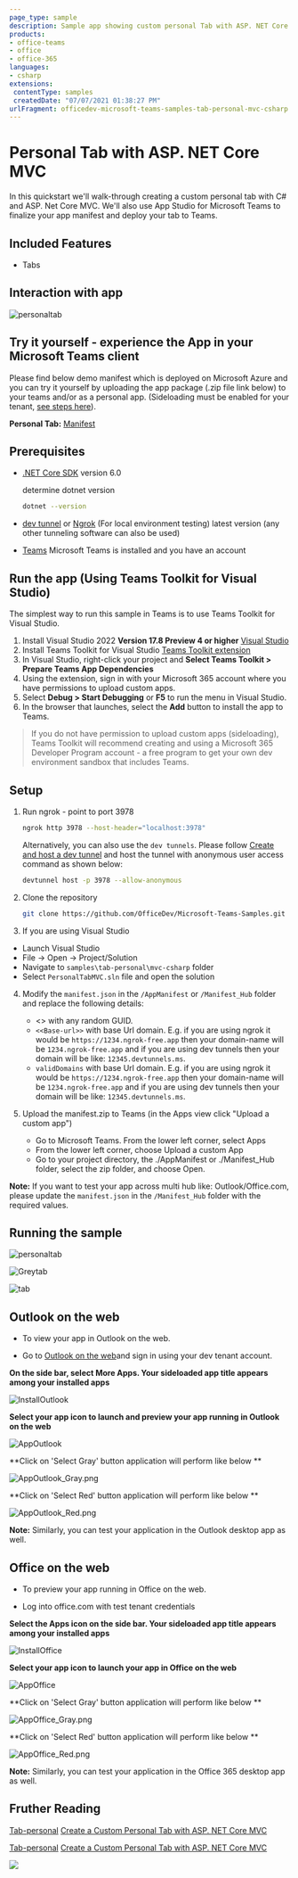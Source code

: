 ```yaml
---
page_type: sample
description: Sample app showing custom personal Tab with ASP. NET Core
products:
- office-teams
- office
- office-365
languages:
- csharp
extensions:
 contentType: samples
 createdDate: "07/07/2021 01:38:27 PM"
urlFragment: officedev-microsoft-teams-samples-tab-personal-mvc-csharp
---
```


# Personal Tab with ASP. NET Core MVC

In this quickstart we'll walk-through creating a custom personal tab with C# and ASP. Net Core MVC. We'll also use App Studio for Microsoft Teams to finalize your app manifest and deploy your tab to Teams.

 ## Included Features
* Tabs

## Interaction with app

![personaltab](Images/PersonalTabModule.gif)

## Try it yourself - experience the App in your Microsoft Teams client
Please find below demo manifest which is deployed on Microsoft Azure and you can try it yourself by uploading the app package (.zip file link below) to your teams and/or as a personal app. (Sideloading must be enabled for your tenant, [see steps here](https://docs.microsoft.com/microsoftteams/platform/concepts/build-and-test/prepare-your-o365-tenant#enable-custom-teams-apps-and-turn-on-custom-app-uploading)).

**Personal Tab:** [Manifest](/samples/tab-personal/mvc-csharp/demo-manifest/tab-personal.zip)

## Prerequisites

- [.NET Core SDK](https://dotnet.microsoft.com/download) version 6.0

  determine dotnet version
  ```bash
  dotnet --version
  ```
- [dev tunnel](https://learn.microsoft.com/en-us/azure/developer/dev-tunnels/get-started?tabs=windows) or [Ngrok](https://ngrok.com/download) (For local environment testing) latest version (any other tunneling software can also be used)
  
- [Teams](https://teams.microsoft.com) Microsoft Teams is installed and you have an account

## Run the app (Using Teams Toolkit for Visual Studio)

The simplest way to run this sample in Teams is to use Teams Toolkit for Visual Studio.
1. Install Visual Studio 2022 **Version 17.8 Preview 4 or higher** [Visual Studio](https://learn.microsoft.com/en-us/visualstudio/releases/2022/release-notes-preview#1790-pre10--visual-studio-2022-version-179-preview-1)
1. Install Teams Toolkit for Visual Studio [Teams Toolkit extension](https://learn.microsoft.com/en-us/microsoftteams/platform/toolkit/toolkit-v4/install-teams-toolkit-vs?pivots=visual-studio-v17-7)
1. In Visual Studio, right-click your project and **Select Teams Toolkit > Prepare Teams App Dependencies**
1. Using the extension, sign in with your Microsoft 365 account where you have permissions to upload custom apps.
1. Select **Debug > Start Debugging** or **F5** to run the menu in Visual Studio.
1. In the browser that launches, select the **Add** button to install the app to Teams.
> If you do not have permission to upload custom apps (sideloading), Teams Toolkit will recommend creating and using a Microsoft 365 Developer Program account - a free program to get your own dev environment sandbox that includes Teams.

## Setup

1. Run ngrok - point to port 3978

   ```bash
   ngrok http 3978 --host-header="localhost:3978"
   ```  

   Alternatively, you can also use the `dev tunnels`. Please follow [Create and host a dev tunnel](https://learn.microsoft.com/en-us/azure/developer/dev-tunnels/get-started?tabs=windows) and host the tunnel with anonymous user access command as shown below:

   ```bash
   devtunnel host -p 3978 --allow-anonymous
   ```


2. Clone the repository
   ```bash
   git clone https://github.com/OfficeDev/Microsoft-Teams-Samples.git
   ```

3. If you are using Visual Studio
 - Launch Visual Studio
 - File -> Open -> Project/Solution
 - Navigate to ```samples\tab-personal\mvc-csharp``` folder
 - Select ```PersonalTabMVC.sln``` file and open the solution

4. Modify the `manifest.json` in the `/AppManifest` or `/Manifest_Hub` folder and replace the following details:
   - <<Guid>> with any random GUID.
   - `<<Base-url>>` with base Url domain. E.g. if you are using ngrok it would be `https://1234.ngrok-free.app` then your domain-name will be `1234.ngrok-free.app` and if you are using dev tunnels then your domain will be like: `12345.devtunnels.ms`.
   - `validDomains` with base Url domain. E.g. if you are using ngrok it would be `https://1234.ngrok-free.app` then your domain-name will be `1234.ngrok-free.app` and if you are using dev tunnels then your domain will be like: `12345.devtunnels.ms`.

5. Upload the manifest.zip to Teams (in the Apps view click "Upload a custom app")
   - Go to Microsoft Teams. From the lower left corner, select Apps
   - From the lower left corner, choose Upload a custom App
   - Go to your project directory, the ./AppManifest or ./Manifest_Hub folder, select the zip folder, and choose Open.

  **Note:** If you want to test your app across multi hub like: Outlook/Office.com, please update the `manifest.json` in the `/Manifest_Hub` folder with the required values.

## Running the sample

![personaltab](Images/personaltab.png)

![Greytab](Images/Greytab.png)

![tab](Images/Redtab.png)


## Outlook on the web

- To view your app in Outlook on the web.

- Go to [Outlook on the web](https://outlook.office.com/mail/)and sign in using your dev tenant account.

**On the side bar, select More Apps. Your sideloaded app title appears among your installed apps**

![InstallOutlook](Images/InstallOutlook.png)

**Select your app icon to launch and preview your app running in Outlook on the web**

![AppOutlook](Images/AppOutlook.png)

**Click on 'Select Gray' button application will perform like below **

![AppOutlook_Gray.png](Images/AppOutlook_Gray.png.png)

**Click on 'Select Red' button application will perform like below **

![AppOutlook_Red.png](Images/AppOutlook_Red.png.png)

**Note:** Similarly, you can test your application in the Outlook desktop app as well.

## Office on the web

- To preview your app running in Office on the web.

- Log into office.com with test tenant credentials

**Select the Apps icon on the side bar. Your sideloaded app title appears among your installed apps**

![InstallOffice](Images/InstallOffice.png)

**Select your app icon to launch your app in Office on the web**

![AppOffice](Images/AppOffice.png) 

**Click on 'Select Gray' button application will perform like below **

![AppOffice_Gray.png](Images/AppOffice_Gray.png.png)

**Click on 'Select Red' button application will perform like below **

![AppOffice_Red.png](Images/AppOffice_Red.png.png)

**Note:** Similarly, you can test your application in the Office 365 desktop app as well.

## Fruther Reading
[Tab-personal](https://learn.microsoft.com/en-us/microsoftteams/platform/tabs/what-are-tabs)
[Create a Custom Personal Tab with ASP. NET Core MVC](https://learn.microsoft.com/en-us/microsoftteams/platform/tabs/how-to/create-personal-tab?pivots=mvc-csharp)


[Tab-personal](https://learn.microsoft.com/microsoftteams/platform/tabs/what-are-tabs)
[Create a Custom Personal Tab with ASP. NET Core MVC](https://learn.microsoft.com/microsoftteams/platform/tabs/how-to/create-personal-tab?pivots=mvc-csharp)


<img src="https://pnptelemetry.azurewebsites.net/microsoft-teams-samples/samples/tab-personal-mvc-csharp" />